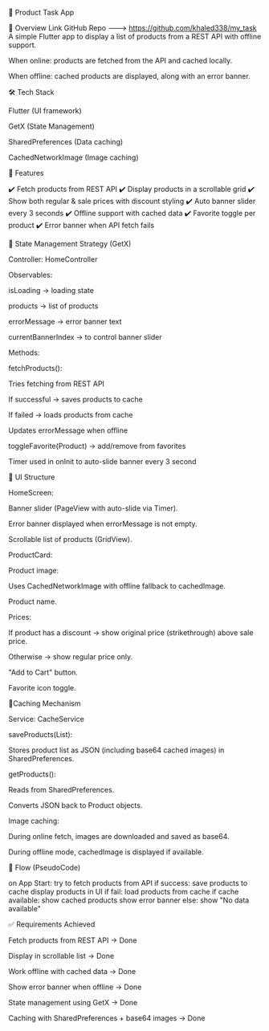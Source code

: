 📱 Product Task App

📖 Overview
 Link GitHub Repo ---> https://github.com/khaled338/my_task
A simple Flutter app to display a list of products from a REST API with offline support.

When online: products are fetched from the API and cached locally.

When offline: cached products are displayed, along with an error banner.

🛠️ Tech Stack

Flutter (UI framework)

GetX (State Management)

SharedPreferences (Data caching)

CachedNetworkImage (Image caching)

🚀 Features

✔️ Fetch products from REST API
✔️ Display products in a scrollable grid
✔️ Show both regular & sale prices with discount styling
✔️ Auto banner slider every 3 seconds
✔️ Offline support with cached data
✔️ Favorite toggle per product
✔️ Error banner when API fetch fails

🚀 State Management Strategy (GetX)

Controller: HomeController

Observables:

isLoading → loading state

products → list of products

errorMessage → error banner text

currentBannerIndex → to control banner slider

Methods:

fetchProducts():

Tries fetching from REST API

If successful → saves products to cache

If failed → loads products from cache

Updates errorMessage when offline

toggleFavorite(Product) → add/remove from favorites

Timer used in onInit to auto-slide banner every 3 second

🚀 UI Structure

HomeScreen:

Banner slider (PageView with auto-slide via Timer).

Error banner displayed when errorMessage is not empty.

Scrollable list of products (GridView).

ProductCard:

Product image:

Uses CachedNetworkImage with offline fallback to cachedImage.

Product name.

Prices:

If product has a discount → show original price (strikethrough) above sale price.

Otherwise → show regular price only.

"Add to Cart" button.

Favorite icon toggle.


🚀Caching Mechanism

Service: CacheService

saveProducts(List<Product>):

Stores product list as JSON (including base64 cached images) in SharedPreferences.

getProducts():

Reads from SharedPreferences.

Converts JSON back to Product objects.

Image caching:

During online fetch, images are downloaded and saved as base64.

During offline mode, cachedImage is displayed if available.

📐 Flow (PseudoCode)

on App Start:
  try to fetch products from API
    if success:
      save products to cache
      display products in UI
    if fail:
      load products from cache
        if cache available:
          show cached products
          show error banner
        else:
          show "No data available"


✅ Requirements Achieved

Fetch products from REST API → Done

Display in scrollable list → Done

Work offline with cached data → Done

Show error banner when offline → Done

State management using GetX → Done

Caching with SharedPreferences + base64 images → Done